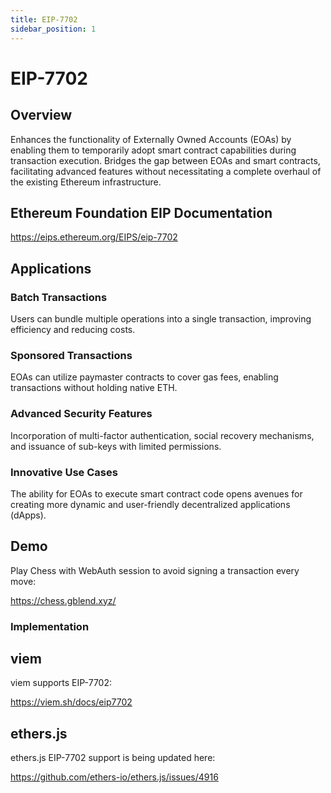 ```yaml
---
title: EIP-7702
sidebar_position: 1
---
```


# EIP-7702

## Overview

Enhances the functionality of Externally Owned Accounts (EOAs) by enabling them to temporarily adopt smart contract capabilities during transaction execution.
Bridges the gap between EOAs and smart contracts, facilitating advanced features without necessitating a complete overhaul of the existing Ethereum infrastructure.

## Ethereum Foundation EIP Documentation 

https://eips.ethereum.org/EIPS/eip-7702

## Applications

### Batch Transactions

Users can bundle multiple operations into a single transaction, improving efficiency and reducing costs.

### Sponsored Transactions

EOAs can utilize paymaster contracts to cover gas fees, enabling transactions without holding native ETH.

### Advanced Security Features

Incorporation of multi-factor authentication, social recovery mechanisms, and issuance of sub-keys with limited permissions.

### Innovative Use Cases

The ability for EOAs to execute smart contract code opens avenues for creating more dynamic and user-friendly decentralized applications (dApps).

## Demo

Play Chess with WebAuth session to avoid signing a transaction every move:

https://chess.gblend.xyz/

### Implementation 

## viem

viem supports EIP-7702: 

https://viem.sh/docs/eip7702

## ethers.js

ethers.js EIP-7702 support is being updated here:

https://github.com/ethers-io/ethers.js/issues/4916

